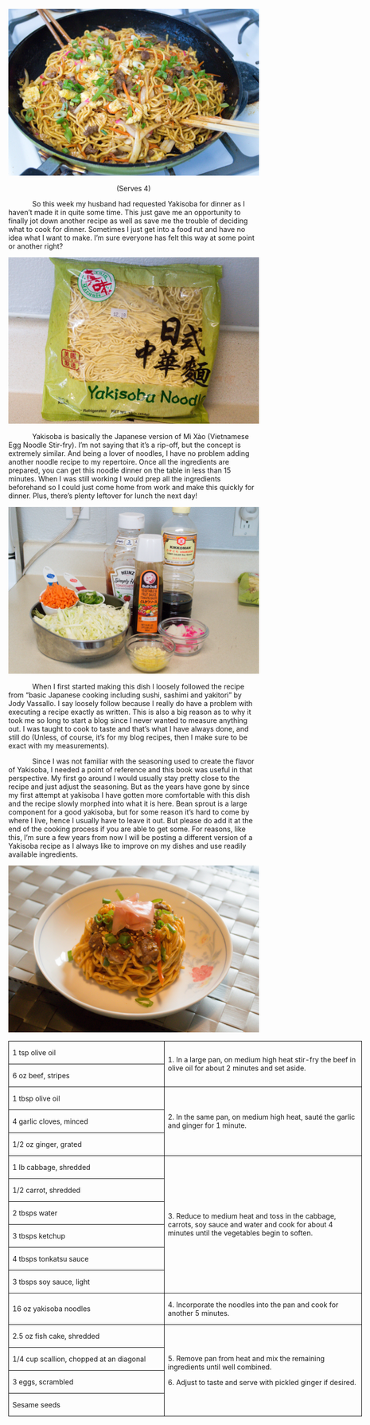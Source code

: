![](assets/images/2015/10/20150729-20150729-DSC_4050-1.jpg)

<p style='text-align:center'><span style='text-align:center'>(Serves 4)</span></p>

<p style='text-indent:.5in'><span>So
this week my husband had requested Yakisoba for dinner as I haven’t made it in
quite some time. This just gave me an opportunity to finally jot down another
recipe as well as save me the trouble of deciding what to cook for dinner.
Sometimes I just get into a food rut and have no idea what I want to make. I’m
sure everyone has felt this way at some point or another right?</span></p>

![](assets/images/2015/10/20150729-20150729-DSC_4042.jpg)

<p style='text-indent:.5in'><span>Yakisoba
is basically the Japanese version of Mì Xào (Vietnamese Egg Noodle Stir-fry).
I’m not saying that it’s a rip-off, but the concept is extremely similar. And
being a lover of noodles, I have no problem adding another noodle recipe to my
repertoire. Once all the ingredients are prepared, you can get this noodle
dinner on the table in less than 15 minutes. When I was still working I would
prep all the ingredients beforehand so I could just come home from work and
make this quickly for dinner. Plus, there’s plenty leftover for lunch the next
day! </span></p>

![](assets/images/2015/10/20150729-20150729-DSC_4044.jpg)

<p style='text-indent:.5in'><span>When
I first started making this dish I loosely followed the recipe from “basic
Japanese cooking including sushi, sashimi and yakitori” by Jody Vassallo. I say
loosely follow because I really do have a problem with executing a recipe
exactly as written. This is also a big reason as to why it took me so long to
start a blog since I never wanted to measure anything out. I was taught to cook
to taste and that’s what I have always done, and still do (Unless, of course,
it’s for my blog recipes, then I make sure to be exact with my measurements). </span></p>

<p style='text-indent:.5in'><span>Since
I was not familiar with the seasoning used to create the flavor of Yakisoba, I
needed a point of reference and this book was useful in that perspective. My
first go around I would usually stay pretty close to the recipe and just adjust
the seasoning. But as the years have gone by since my first attempt at yakisoba
I have gotten more comfortable with this dish and the recipe slowly morphed
into what it is here. Bean sprout is a large component for a good yakisoba, but
for some reason it’s hard to come by where I live, hence I usually have to
leave it out. But please do add it at the end of the cooking process if you are
able to get some. For reasons, like this, I’m sure a few years from now I will
be posting a different version of a Yakisoba recipe as I always like to improve
on my dishes and use readily available ingredients. </span></p>

![](assets/images/2015/10/20150729-20150729-DSC_4054.jpg)

<table border=1 cellspacing=0 cellpadding=0 width=533
 style='width:533.2pt;border-collapse:collapse;border:none'>
 <tr style='height:22.75pt'>
  <td width=233 style='width:233.1pt;border:solid windowtext 1.0pt;padding:
  0in 5.4pt 0in 5.4pt;height:22.75pt'>
  <p><span>1 tsp olive oil</span></p>
  </td>
  <td width=300 rowspan=2 style='width:300.1pt;border:solid windowtext 1.0pt;
  border-left:none;padding:0in 5.4pt 0in 5.4pt;height:22.75pt'>
  <p><span>1. In a large pan, on
  medium high heat stir-fry the beef in olive oil for about 2 minutes and set
  aside.</span></p>
  </td>
 </tr>
 <tr style='height:22.6pt'>
  <td width=233 style='width:233.1pt;border:solid windowtext 1.0pt;border-top:
  none;padding:0in 5.4pt 0in 5.4pt;height:22.6pt'>
  <p><span>6 oz beef, stripes</span></p>
  </td>
 </tr>
 <tr style='height:22.6pt'>
  <td width=233 style='width:233.1pt;border:solid windowtext 1.0pt;border-top:
  none;padding:0in 5.4pt 0in 5.4pt;height:22.6pt'>
  <p><span>1 tbsp olive oil</span></p>
  </td>
  <td width=300 rowspan=3 style='width:300.1pt;border-top:none;border-left:
  none;border-bottom:solid windowtext 1.0pt;border-right:solid windowtext 1.0pt;
  padding:0in 5.4pt 0in 5.4pt;height:22.6pt'>
  <p><span>2. In the same pan, on
  medium high heat, </span><span>sauté the garlic and
  ginger for 1 minute.</span><span> </span></p>
  </td>
 </tr>
 <tr style='height:22.6pt'>
  <td width=233 style='width:233.1pt;border:solid windowtext 1.0pt;border-top:
  none;padding:0in 5.4pt 0in 5.4pt;height:22.6pt'>
  <p><span>4 garlic cloves, minced</span></p>
  </td>
 </tr>
 <tr style='height:22.6pt'>
  <td width=233 style='width:233.1pt;border:solid windowtext 1.0pt;border-top:
  none;padding:0in 5.4pt 0in 5.4pt;height:22.6pt'>
  <p><span>1/2 oz ginger, grated</span></p>
  </td>
 </tr>
 <tr style='height:22.6pt'>
  <td width=233 style='width:233.1pt;border:solid windowtext 1.0pt;border-top:
  none;padding:0in 5.4pt 0in 5.4pt;height:22.6pt'>
  <p><span>1 lb cabbage, shredded</span></p>
  </td>
  <td width=300 rowspan=6 style='width:300.1pt;border-top:none;border-left:
  none;border-bottom:solid windowtext 1.0pt;border-right:solid windowtext 1.0pt;
  padding:0in 5.4pt 0in 5.4pt;height:22.6pt'>
  <p><span>3. Reduce to medium heat
  and toss in the cabbage, carrots, soy sauce and water and cook for about 4
  minutes until the vegetables begin to soften.</span></p>
  </td>
 </tr>
 <tr style='height:22.6pt'>
  <td width=233 style='width:233.1pt;border:solid windowtext 1.0pt;border-top:
  none;padding:0in 5.4pt 0in 5.4pt;height:22.6pt'>
  <p><span>1/2 carrot, shredded</span></p>
  </td>
 </tr>
 <tr style='height:22.6pt'>
  <td width=233 style='width:233.1pt;border:solid windowtext 1.0pt;border-top:
  none;padding:0in 5.4pt 0in 5.4pt;height:22.6pt'>
  <p><span>2 tbsps water</span></p>
  </td>
 </tr>
 <tr style='height:22.6pt'>
  <td width=233 style='width:233.1pt;border:solid windowtext 1.0pt;border-top:
  none;padding:0in 5.4pt 0in 5.4pt;height:22.6pt'>
  <p><span>3 tbsps ketchup</span></p>
  </td>
 </tr>
 <tr style='height:22.6pt'>
  <td width=233 style='width:233.1pt;border:solid windowtext 1.0pt;border-top:
  none;padding:0in 5.4pt 0in 5.4pt;height:22.6pt'>
  <p><span>4 tbsps tonkatsu sauce</span></p>
  </td>
 </tr>
 <tr style='height:22.6pt'>
  <td width=233 style='width:233.1pt;border:solid windowtext 1.0pt;border-top:
  none;padding:0in 5.4pt 0in 5.4pt;height:22.6pt'>
  <p><span>3 tbsps soy sauce, light</span></p>
  </td>
 </tr>
 <tr style='height:22.6pt'>
  <td width=233 style='width:233.1pt;border:solid windowtext 1.0pt;border-top:
  none;padding:0in 5.4pt 0in 5.4pt;height:22.6pt'>
  <p><span>16 oz yakisoba noodles</span></p>
  </td>
  <td width=300 style='width:300.1pt;border-top:none;border-left:none;
  border-bottom:solid windowtext 1.0pt;border-right:solid windowtext 1.0pt;
  padding:0in 5.4pt 0in 5.4pt;height:22.6pt'>
  <p><span>4. Incorporate the noodles
  into the pan and cook for another 5 minutes.</span></p>
  </td>
 </tr>
 <tr style='height:22.6pt'>
  <td width=233 style='width:233.1pt;border:solid windowtext 1.0pt;border-top:
  none;padding:0in 5.4pt 0in 5.4pt;height:22.6pt'>
  <p><span>2.5 oz fish cake, shredded</span></p>
  </td>
  <td width=300 rowspan=4 style='width:300.1pt;border-top:none;border-left:
  none;border-bottom:solid windowtext 1.0pt;border-right:solid windowtext 1.0pt;
  padding:0in 5.4pt 0in 5.4pt;height:22.6pt'>
  <p><span>5. Remove pan from heat
  and mix the remaining ingredients until well combined.</span></p>
  <p><span>6. Adjust to taste and
  serve with pickled ginger if desired.</span></p>
  </td>
 </tr>
 <tr style='height:22.6pt'>
  <td width=233 style='width:233.1pt;border:solid windowtext 1.0pt;border-top:
  none;padding:0in 5.4pt 0in 5.4pt;height:22.6pt'>
  <p><span>1/4 cup scallion, chopped
  at an diagonal</span></p>
  </td>
 </tr>
 <tr style='height:22.6pt'>
  <td width=233 style='width:233.1pt;border:solid windowtext 1.0pt;border-top:
  none;padding:0in 5.4pt 0in 5.4pt;height:22.6pt'>
  <p><span>3 eggs, scrambled</span></p>
  </td>
 </tr>
 <tr style='height:22.6pt'>
  <td width=233 style='width:233.1pt;border:solid windowtext 1.0pt;border-top:
  none;padding:0in 5.4pt 0in 5.4pt;height:22.6pt'>
  <p><span>Sesame seeds</span></p>
  </td>
 </tr>
</table>
